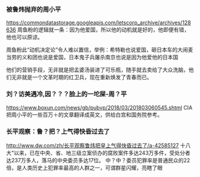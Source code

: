 ### 被鲁炜抛弃的周小平
https://commondatastorage.googleapis.com/letscorp_archive/archives/128636
周鱼粉的逻辑就一条：因为他爱国，所以他的动机就是好的，他即便有错，他也可以原谅。

周鱼粉此“动机决定论”令人难以置信，举例：希特勒也说爱国，砸日本车的大闹麦当劳的义和团也说是爱国，日本鬼子兵屠杀南京也说是因为他爱他的日本国

他们的营销手段，无非就是把孟婆汤装进了可乐瓶，随手就去卖给了大众洗脑，他们无非就是一个文革时期的红卫兵，现在重新焕发了青春而已。
### 刘？访美遇冷,因？？？脸上的一坨屎-周？平
https://www.boxun.com/news/gb/pubvp/2018/03/201803060545.shtml
CIA把周小平的一些百万＋的文章翻译成英文，供给白宫和国务院参考。
### 长平观察：鲁？把？上气得快昏过去了
http://www.dw.com/zh/长平观察鲁炜把皇上气得快昏过去了/a-42585127
十八大"以来，已在中央、省、地三级立案侦办的腐败案件多达243万多件，受处分者达237万多人，落马的中央委员多达17位。
中？中？委员犯罪率是普通民众的22倍，是人类历史上犯罪率最高的人群之一，可谓群星闪耀，亮瞎了眼